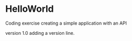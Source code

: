 # HelloWorld
Coding exercise creating a simple application with an API

version 1.0 adding a version line. 
